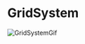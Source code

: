 # GridSystem


![GridSystemGif](https://github.com/BK-97/GridSystem/assets/59361739/f0718d49-4a5e-41ae-acdf-00da2ad4038b)

